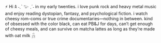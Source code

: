 ⚡ Hi 𖠋 ˗ˏˋ 𓅰 ˎˊ˗ in my early twenties. i love punk rock and heavy metal music and enjoy reading dystopian, fantasy, and psychological fiction. i watch cheesy rom-coms or true crime documentaries—nothing in between. kind of obsessed with the color black, can eat PB&J for days, can’t get enough of cheesy meals, and can survive on matcha lattes as long as they’re made with oat milk 𓃻


<!-- 👋 Hi, I’m @sshasffri
- 👀 I’m interested in reading dystopian, and psychological fiction
- 📫 How to reach me: thaqifahsuffri@gmail.com
- 😄 Pronouns: i'm a female, i'm a woman, i'm a she, i don't get into that mentally ill stuff
- ⚡ Fun fact: my fav color is black! <3 

<!---
sshasffri/sshasffri is a ✨ special ✨ repository because its `README.md` (this file) appears on your GitHub profile.
You can click the Preview link to take a look at your changes.
--->
